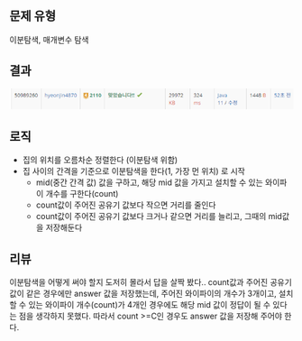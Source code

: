 ## 문제 유형
이분탐색, 매개변수 탐색
## 결과
![img.png](img.png)
## 로직
- 집의 위치를 오름차순 정렬한다 (이분탐색 위함)
- 집 사이의 간격을 기준으로 이분탐색을 한다(1, 가장 먼 위치) 로 시작
  - mid(중간 간격 값) 값을 구하고, 해당 mid 값을 가지고 설치할 수 있는 와이파이 개수를 구한다(count)
  - count값이 주어진 공유기 값보다 작으면 거리를 줄인다
  - count값이 주어진 공유기 값보다 크거나 같으면 거리를 늘리고, 그때의 mid값을 저장해둔다
## 리뷰
이분탐색을 어떻게 써야 할지 도저히 몰라서 답을 살짝 봤다..
count값과 주어진 공유기 값이 같은 경우에만 answer 값을 저장했는데, 
주어진 와이파이의 개수가 3개이고, 설치할 수 있는 와이파이 개수(count)가 4개인 경우에도
해당 mid 값이 정답이 될 수 있다는 점을 생각하지 못했다.
따라서 count >=C인 경우도 answer 값을 저장해 주어야 한다.